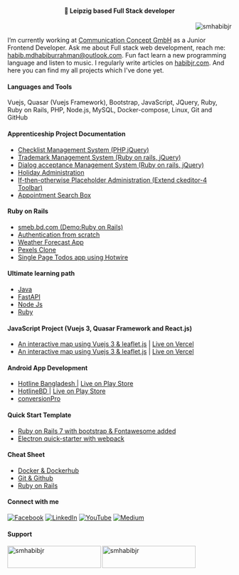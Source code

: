 <h4 align="center">💫 Leipzig based Full Stack developer</h4>

<!-- <h3 align="left">A Dresden based Ruby on Rails developer</h3> -->
<p align="right"> <img src="https://komarev.com/ghpvc/?username=smhabibjr&label=Profile%20views&color=0e75b6&style=flat" alt="smhabibjr" /> </p>

I’m currently working at [Communication Concept GmbH](https://www.ccgmbh.de/) as a Junior Frontend Developer. Ask me about Full stack web development, reach me: [habib.mdhabiburrahman@outlook.com](mailto:habib.mdhabiburrahman@outlook.com). Fun fact learn a new programming language and listen to music. I regularly write articles on [habibjr.com](https://www.habibjr.com/). And here you can find my all projects which I've done yet.

#### Languages and Tools

 Vuejs, Quasar (Vuejs Framework), Bootstrap, JavaScript, JQuery, Ruby, Ruby on Rails, PHP, Node.js, MySQL, Docker-compose, Linux, Git and GitHub

#### Apprenticeship Project Documentation

- [Checklist Management System (PHP,jQuery)](https://github.com/smhabibjr/Apprenticeship-Project-Documentation/blob/main/ChecklistManagement.md)
- [Trademark Management System (Ruby on rails, jQuery)](https://github.com/smhabibjr/Apprenticeship-Project-Documentation/blob/main/TrademarkManagement.md)
- [Dialog acceptance Management System (Ruby on rails, jQuery)](https://github.com/smhabibjr/Apprenticeship-Project-Documentation/blob/main/DialogAcceptanceManagement.md)
- [Holiday Administration](https://github.com/smhabibjr/Apprenticeship-Project-Documentation/blob/main/HolidayAdministration.md)
- [If-then-otherwise Placeholder Administration (Extend ckeditor-4 Toolbar)](https://github.com/smhabibjr/Apprenticeship-Project-Documentation/blob/main/If-then-otherwise-placeholder-administration.md)
- [Appointment Search Box](https://github.com/smhabibjr/Apprenticeship-Project-Documentation/blob/main/appointment-search-box.md)

#### Ruby on Rails

- [smeb.bd.com (Demo:Ruby on Rails)](https://github.com/smhabibjr/smeb.bd.com)
- [Authentication from scratch](https://github.com/smhabibjr/authentication_from_scratch-RoR)
- [Weather Forecast App](https://github.com/smhabibjr/weather-app-using-OpenWeather-api)
- [Pexels Clone](https://github.com/smhabibjr/Pexels-Clone)
- [Single Page Todos app using Hotwire](https://github.com/smhabibjr/Single-Page-Hotwire-Todos)

#### Ultimate learning path
- [Java](https://github.com/smhabibjr/java)
- [FastAPI](https://github.com/smhabibjr/FastAPI-Ultimate-guide)
- [Node Js](https://github.com/smhabibjr/Think-in-a-node-js-way)
- [Ruby](https://github.com/smhabibjr/ruby-programming-in-bangla)

#### JavaScript Project (Vuejs 3, Quasar Framework and React.js)

- [An interactive map using Vuejs 3 & leaflet.js](https://github.com/smhabibjr/vue-map-using-leaflet) | [Live on Vercel](https://vue-leaflet-map.vercel.app/)
- [An interactive map using Vuejs 3 & leaflet.js](https://github.com/smhabibjr/vue-map-using-leaflet) | [Live on Vercel](https://vue-leaflet-map.vercel.app/)


#### Android App Development

- [ Hotline Bangladesh ](https://github.com/smhabibjr/hotline_bangladesh)| [Live on Play Store](https://play.google.com/store/apps/details?id=com.xdarssoftco.hotlinebd)
- [ HotlineBD ](https://github.com/smhabibjr/hotlineBD) | [Live on Play Store](https://play.google.com/store/apps/details?id=com.xdarssoftco.conversionpro)
- [ conversionPro ](https://github.com/smhabibjr/conversionPro)


#### Quick Start Template
- [ Ruby on Rails 7 with bootstrap & Fontawesome added ](https://github.com/smhabibjr/Ruby-on-Rails-Starter-using-importmap)
- [ Electron quick-starter with webpack ](https://github.com/smhabibjr/electron-template-with-webpack-bootstrap-fontawesome-jquery)

#### Cheat Sheet
- [ Docker & Dockerhub ](https://github.com/smhabibjr/cheat-sheet/blob/main/2-docker-and-dockerhub.md)
- [ Git & Github ](https://github.com/smhabibjr/cheat-sheet/blob/main/1-git-and-github.md)
- [Ruby on Rails](https://github.com/smhabibjr/cheat-sheet/blob/main/5-ruby-and-rubyOnRails.md)


#### Connect with me

[![Facebook](https://img.shields.io/badge/Facebook-%231877F2.svg?logo=Facebook&logoColor=white)](https://facebook.com/smhabibjr) 
[![LinkedIn](https://img.shields.io/badge/LinkedIn-%230077B5.svg?logo=linkedin&logoColor=white)](https://linkedin.com/in/smhabibjr) 
[![YouTube](https://img.shields.io/badge/YouTube-%23FF0000.svg?logo=YouTube&logoColor=white)](https://youtube.com/c/HabibJr)
[![Medium](https://img.shields.io/badge/Medium-12100E?logo=medium&logoColor=white)](https://medium.com/@smhabibjr)

<h4 align="left">Support</h4>
<p><a href="https://www.buymeacoffee.com/smhabibjr"> <img align="left" src="https://cdn.buymeacoffee.com/buttons/v2/default-yellow.png" height="50" width="210" alt="smhabibjr" /></a>
<a href="https://paypal.me/habib2030"> <img align="left" src="https://img.shields.io/badge/PayPal-00457C" height="50" width="210" alt="smhabibjr" /></a>
</p>
<br>
